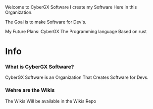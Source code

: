 Welcome to CyberGX Software
I create my Software Here in this Organization.

The Goal is to make Software for Dev's.

My Future Plans: CyberGX The Programming language Based on rust

# Info

### What is CyberGX Software?
CyberGX Software is an Organization That Creates Software for Devs.

### Wehre are the Wikis
The Wikis Will be available in the Wikis Repo
